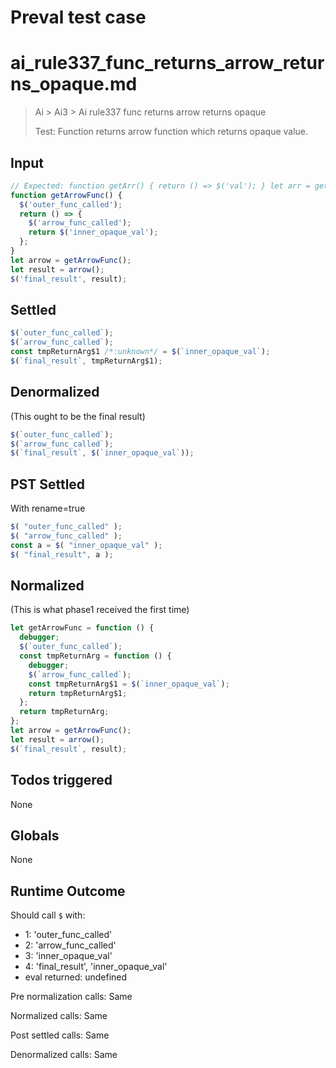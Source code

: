 # Preval test case

# ai_rule337_func_returns_arrow_returns_opaque.md

> Ai > Ai3 > Ai rule337 func returns arrow returns opaque
>
> Test: Function returns arrow function which returns opaque value.

## Input

`````js filename=intro
// Expected: function getArr() { return () => $('val'); } let arr = getArr(); $('res', arr());
function getArrowFunc() {
  $('outer_func_called');
  return () => {
    $('arrow_func_called');
    return $('inner_opaque_val');
  };
}
let arrow = getArrowFunc();
let result = arrow();
$('final_result', result);
`````


## Settled


`````js filename=intro
$(`outer_func_called`);
$(`arrow_func_called`);
const tmpReturnArg$1 /*:unknown*/ = $(`inner_opaque_val`);
$(`final_result`, tmpReturnArg$1);
`````


## Denormalized
(This ought to be the final result)

`````js filename=intro
$(`outer_func_called`);
$(`arrow_func_called`);
$(`final_result`, $(`inner_opaque_val`));
`````


## PST Settled
With rename=true

`````js filename=intro
$( "outer_func_called" );
$( "arrow_func_called" );
const a = $( "inner_opaque_val" );
$( "final_result", a );
`````


## Normalized
(This is what phase1 received the first time)

`````js filename=intro
let getArrowFunc = function () {
  debugger;
  $(`outer_func_called`);
  const tmpReturnArg = function () {
    debugger;
    $(`arrow_func_called`);
    const tmpReturnArg$1 = $(`inner_opaque_val`);
    return tmpReturnArg$1;
  };
  return tmpReturnArg;
};
let arrow = getArrowFunc();
let result = arrow();
$(`final_result`, result);
`````


## Todos triggered


None


## Globals


None


## Runtime Outcome


Should call `$` with:
 - 1: 'outer_func_called'
 - 2: 'arrow_func_called'
 - 3: 'inner_opaque_val'
 - 4: 'final_result', 'inner_opaque_val'
 - eval returned: undefined

Pre normalization calls: Same

Normalized calls: Same

Post settled calls: Same

Denormalized calls: Same
